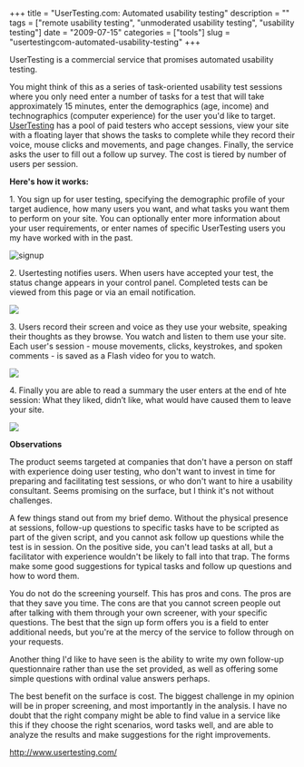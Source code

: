 +++
title = "UserTesting.com: Automated usability testing"
description = ""
tags = ["remote usability testing", "unmoderated usability testing", "usability testing"]
date = "2009-07-15"
categories = ["tools"]
slug = "usertestingcom-automated-usability-testing"
+++


<p class="dek">UserTesting is a commercial service that promises automated usability testing.</p>
<p>You might think of this as a series of task-oriented usability test sessions where you only need enter a number of tasks for a test that will take approximately 15 minutes, enter the demographics (age, income) and technographics (computer experience) for the user you'd like to target. <a href="http://www.usertesting.com/">UserTesting</a> has a pool of paid testers who accept sessions, view your site with a floating layer that shows the tasks to complete while they record their voice, mouse clicks and movements, and page changes. Finally, the service asks the user to fill out a follow up survey. The cost is tiered by number of users per session. </p>
<p><strong>Here's how it works:</strong></p>
<p>1. You sign up for user testing, specifying the demographic profile of your target audience, how many users you want, and what tasks you want them to perform on your site. You can optionally enter more information about your user requirements, or enter names of specific UserTesting users you my have worked with in the past.</p>
<div class="screenshot"><img src="//konigi.com/media/tools/external/usertesting-1.png" alt="signup" /></div>
<p>2. Usertesting notifies users. When users have accepted your test, the status change appears in your control panel. Completed tests can be viewed from this page or via an email notification.</p>
<div class="screenshot"><img src="//konigi.com/media/tools/external/usertesting-2.png" /></div>
<p>3. Users record their screen and voice as they use your website, speaking their thoughts as they browse. You watch and listen to them use your site. Each user's session - mouse movements, clicks, keystrokes, and spoken comments - is saved as a Flash video for you to watch.</p>
<div class="screenshot"><img src="//konigi.com/media/tools/external/usertesting-4.png" /></div>
<p>4. Finally you are able to read a summary the user enters at the end of hte session: What they liked, didn’t like, what would have caused them to leave your site.</p>
<div class="screenshot"><img src="//konigi.com/media/tools/external/usertesting-3.png" /></div>
<p><strong>Observations</strong></p>
<p>The product seems targeted at companies that don't have a person on staff with experience doing user testing, who don't want to invest in time for preparing and facilitating test sessions, or who don't want to hire a usability consultant. Seems promising on the surface, but I think it's not without challenges. </p>
<p>A few things stand out from my brief demo. Without the physical presence at sessions, follow-up questions to specific tasks have to be scripted as part of the given script, and you cannot ask follow up questions while the test is in session. On the positive side, you can't lead tasks at all, but a facilitator with experience wouldn't be likely to fall into that trap. The forms make some good suggestions for typical tasks and follow up questions and how to word them.</p>
<p>You do not do the screening yourself. This has pros and cons. The pros are that they save you time. The cons are that you cannot screen people out after talking with them through your own screener, with your specific questions. The best that the sign up form offers you is a field to enter additional needs, but you're at the mercy of the service to follow through on your requests.</p>
<p>Another thing I'd like to have seen is the ability to write my own follow-up questionnaire rather than use the set provided, as well as offering some simple questions with ordinal value answers perhaps. </p>
<p>The best benefit on the surface is cost. The biggest challenge in my opinion will be in proper screening, and most importantly in the analysis. I have no doubt that the right company might be able to find value in a service like this if they choose the right scenarios, word tasks well, and are able to analyze the results and make suggestions for the right improvements. </p>
  
<p><a href="http://www.usertesting.com/">http://www.usertesting.com/</a></p>
      
